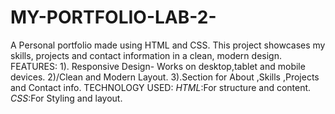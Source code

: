 # MY-PORTFOLIO-LAB-2-
A Personal portfolio made using HTML and CSS.
This project showcases my skills, projects and contact information in a clean, modern design.
FEATURES:
1). Responsive Design- Works on desktop,tablet and mobile devices.
2)/Clean and Modern Layout.
3).Section for About ,Skills ,Projects and Contact info.
TECHNOLOGY USED:
_HTML_:For structure and content.
_CSS_:For Styling and layout.
